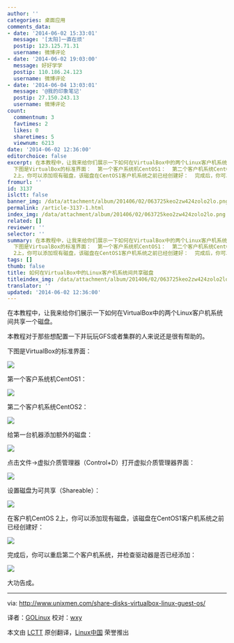 ```yaml
---
author: ''
categories: 桌面应用
comments_data:
- date: '2014-06-02 15:33:01'
  message: '[太阳]一直在烦'
  postip: 123.125.71.31
  username: 微博评论
- date: '2014-06-02 19:03:00'
  message: 好好学学
  postip: 110.186.24.123
  username: 微博评论
- date: '2014-06-04 13:03:01'
  message: '@我的印象笔记'
  postip: 27.150.243.13
  username: 微博评论
count:
  commentnum: 3
  favtimes: 2
  likes: 0
  sharetimes: 5
  viewnum: 6213
date: '2014-06-02 12:36:00'
editorchoice: false
excerpt: 在本教程中，让我来给你们展示一下如何在VirtualBox中的两个Linux客户机系统间共享一个磁盘。 本教程对于那些想配置一下并玩玩GFS或者集群的人来说还是很有帮助的。
  下图是VirtualBox的标准界面：  第一个客户系统机CentOS1：  第二个客户机系统CentOS2：  给第一台机器添加额外的磁盘：  点击文件-虚拟介质管理器（Control+D）打开虚拟介质管理器界面：  设置磁盘为可共享（Shareable）：  在客户机CentOS
  2上，你可以添加现有磁盘，该磁盘在CentOS1客户机系统之前已经创建好：  完成后，你可以重启第二个客户机系统，并检查驱动器是否已
fromurl: ''
id: 3137
islctt: false
banner_img: /data/attachment/album/201406/02/063725keo2zw424zolo2lo.png
permalink: /article-3137-1.html
index_img: /data/attachment/album/201406/02/063725keo2zw424zolo2lo.png
related: []
reviewer: ''
selector: ''
summary: 在本教程中，让我来给你们展示一下如何在VirtualBox中的两个Linux客户机系统间共享一个磁盘。 本教程对于那些想配置一下并玩玩GFS或者集群的人来说还是很有帮助的。
  下图是VirtualBox的标准界面：  第一个客户系统机CentOS1：  第二个客户机系统CentOS2：  给第一台机器添加额外的磁盘：  点击文件-虚拟介质管理器（Control+D）打开虚拟介质管理器界面：  设置磁盘为可共享（Shareable）：  在客户机CentOS
  2上，你可以添加现有磁盘，该磁盘在CentOS1客户机系统之前已经创建好：  完成后，你可以重启第二个客户机系统，并检查驱动器是否已
tags: []
thumb: false
title: 如何在VirtualBox中的Linux客户机系统间共享磁盘
titleindex_img: /data/attachment/album/201406/02/063725keo2zw424zolo2lo.png
translator: ''
updated: '2014-06-02 12:36:00'
---
```


在本教程中，让我来给你们展示一下如何在VirtualBox中的两个Linux客户机系统间共享一个磁盘。


本教程对于那些想配置一下并玩玩GFS或者集群的人来说还是很有帮助的。


下图是VirtualBox的标准界面：


![](/data/attachment/album/201406/02/063725keo2zw424zolo2lo.png)


第一个客户系统机CentOS1：


![](/data/attachment/album/201406/02/063726q46t2ucujqv33cfu.png)


第二个客户机系统CentOS2：


![](/data/attachment/album/201406/02/063727h010ir5alkl7iknz.png)


给第一台机器添加额外的磁盘：


![](/data/attachment/album/201406/02/063728xyz356n90293cggr.png)


点击文件->虚拟介质管理器（Control+D）打开虚拟介质管理器界面：


![](/data/attachment/album/201406/02/063729pf4zpny4xzlyyv2p.png)


设置磁盘为可共享（Shareable）：


![](/data/attachment/album/201406/02/063730cgly7iwhzd7w9h5h.png)


在客户机CentOS 2上，你可以添加现有磁盘，该磁盘在CentOS1客户机系统之前已经创建好：


![](/data/attachment/album/201406/02/063731j8pg2896xt1p2jg6.png)


完成后，你可以重启第二个客户机系统，并检查驱动器是否已经添加：


![](/data/attachment/album/201406/02/063733fbaceo9e9aeadoab.png)


大功告成。




---


via: <http://www.unixmen.com/share-disks-virtualbox-linux-guest-os/>


译者：[GOLinux](https://github.com/GOLinux) 校对：[wxy](https://github.com/wxy)


本文由 [LCTT](https://github.com/LCTT/TranslateProject) 原创翻译，[Linux中国](http://linux.cn/) 荣誉推出